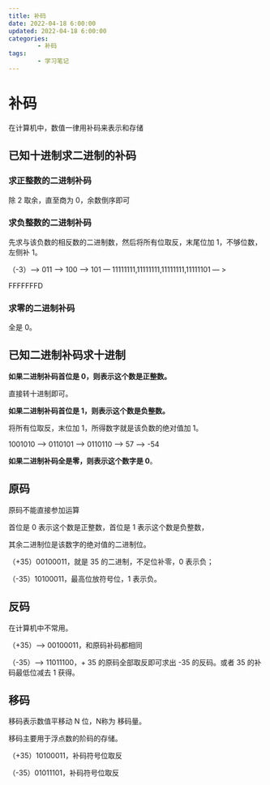 ```yaml
---
title: 补码
date: 2022-04-18 6:00:00
updated: 2022-04-18 6:00:00
categories:
        - 补码
tags:
        - 学习笔记
---
```


# 补码

在计算机中，数值一律用补码来表示和存储

## 已知十进制求二进制的补码

###  求正整数的二进制补码

除 2 取余，直至商为 0，余数倒序即可

### 求负整数的二进制补码

先求与该负数的相反数的二进制数，然后将所有位取反，末尾位加 1，不够位数，左侧补 1。 

（-3）—> 011 —> 100 —> 101 — 11111111,11111111,11111111,11111101 — > 

FFFFFFFD

### 求零的二进制补码

全是 0。

## 已知二进制补码求十进制

**如果二进制补码首位是 0，则表示这个数是正整数。**

直接转十进制即可。

**如果二进制补码首位是 1，则表示这个数是负整数。**

将所有位取反，末位加 1，所得数字就是该负数的绝对值加 1。

1001010 —> 0110101 —> 0110110 —> 57 —> -54

**如果二进制补码全是零，则表示这个数字是 0**。

## 原码

原码不能直接参加运算

首位是 0 表示这个数是正整数，首位是 1 表示这个数是负整数，

其余二进制位是该数字的绝对值的二进制位。

（+35）00100011，就是 35 的二进制，不足位补零，0 表示负；

（-35）10100011，最高位放符号位，1 表示负。

## 反码

在计算机中不常用。

（+35）—> 00100011，和原码补码都相同

（-35）—> 11011100，+ 35 的原码全部取反即可求出 -35 的反码。或者 35  的补码最低位减去 1 获得。

## 移码

移码表示数值平移动 N 位，N称为 移码量。

移码主要用于浮点数的阶码的存储。

（+35）10100011，补码符号位取反

（-35）01011101，补码符号位取反

